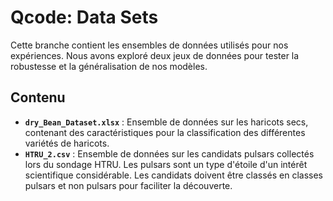 # Qcode: Data Sets

Cette branche contient les ensembles de données utilisés pour nos expériences. Nous avons exploré deux jeux de données pour tester la robustesse et la généralisation de nos modèles.

## Contenu
- **`dry_Bean_Dataset.xlsx`** : Ensemble de données sur les haricots secs, contenant des caractéristiques pour la classification des différentes variétés de haricots.
- **`HTRU_2.csv`** : Ensemble de données sur les candidats pulsars collectés lors du sondage HTRU. Les pulsars sont un type d'étoile d'un intérêt scientifique considérable. Les candidats doivent être classés en classes pulsars et non pulsars pour faciliter la découverte.

